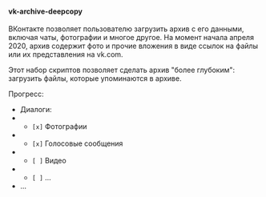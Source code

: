 #### vk-archive-deepcopy 

ВКонтакте позволяет пользователю загрузить архив с его данными, включая чаты, фотографии и многое другое. На момент начала апреля 2020, архив содержит фото и прочие вложения в виде ссылок на файлы или их представления на vk.com.

Этот набор скриптов позволяет сделать архив "более глубоким": загрузить файлы, которые упоминаются в архиве.

Прогресс:
- Диалоги:
- - `[x]` Фотографии
- - `[x]` Голосовые сообщения
- - `[ ]` Видео
- - `[ ]` ...
- ...
